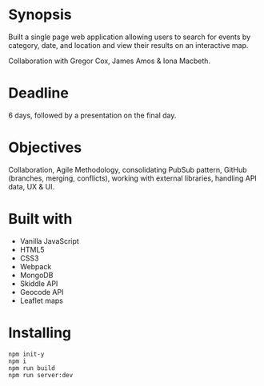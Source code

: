 # Synopsis
Built a single page web application allowing users to search for events by category, date, and location and view their results on an interactive map.

Collaboration with Gregor Cox, James Amos & Iona Macbeth.

# Deadline
6 days, followed by a presentation on the final day. 

# Objectives
Collaboration, Agile Methodology, consolidating PubSub pattern, GitHub (branches, merging, conflicts), working with external libraries, handling API data, UX & UI.

# Built with
* Vanilla JavaScript
* HTML5
* CSS3
* Webpack
* MongoDB
* Skiddle API
* Geocode API
* Leaflet maps

# Installing
```
npm init-y
npm i
npm run build
npm run server:dev
```
